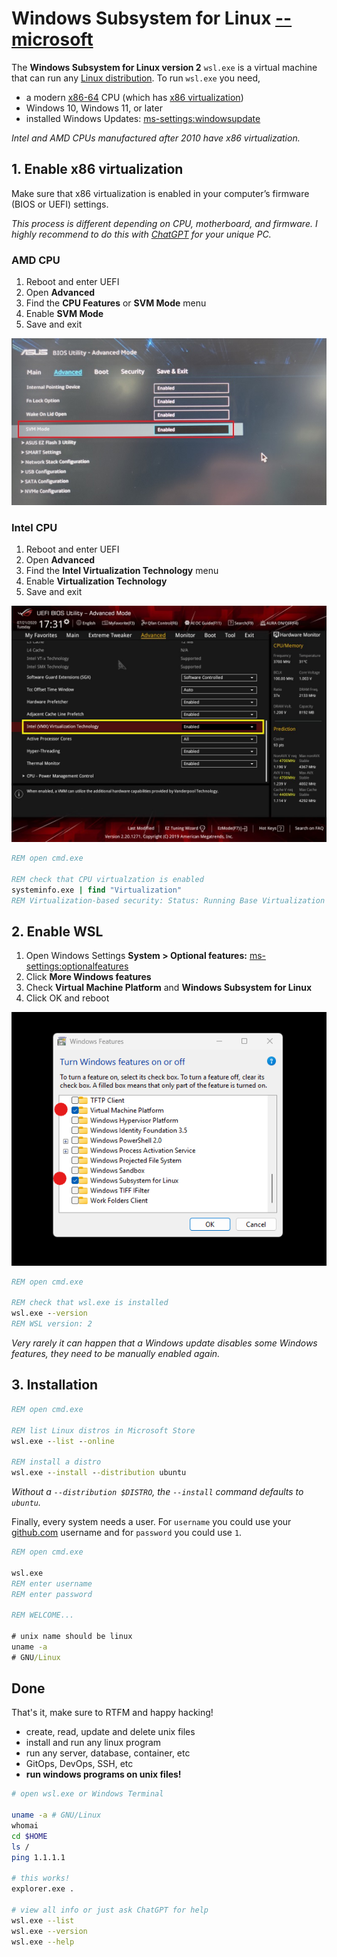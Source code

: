 # Windows Subsystem for Linux [--microsoft](https://learn.microsoft.com/windows/wsl/)

The **Windows Subsystem for Linux version 2** `wsl.exe` is a virtual machine that can run any [Linux distribution](https://en.wikipedia.org/wiki/List_of_Linux_distributions). To run `wsl.exe` you need,

- a modern [x86-64](https://en.wikipedia.org/wiki/X86-64) CPU (which has [x86 virtualization](https://en.wikipedia.org/wiki/X86_virtualization))
- Windows 10, Windows 11, or later
- installed Windows Updates: [ms-settings:windowsupdate](ms-settings:windowsupdate)

_Intel and AMD CPUs manufactured after 2010 have x86 virtualization._

## 1. Enable x86 virtualization

Make sure that x86 virtualization is enabled in your computer’s firmware (BIOS or UEFI) settings.

_This process is different depending on CPU, motherboard, and firmware. I highly recommend to do this with [ChatGPT](https://chatgpt.com/) for your unique PC._

### AMD CPU

1. Reboot and enter UEFI
2. Open **Advanced**
3. Find the **CPU Features** or **SVM Mode** menu
4. Enable **SVM Mode**
5. Save and exit

![Enable Virtualzation for AMD on Asus](virtualization-uefi-asus-amd.png)

### Intel CPU

1. Reboot and enter UEFI
2. Open **Advanced**
3. Find the **Intel Virtualization Technology** menu
4. Enable **Virtualization Technology**
5. Save and exit

![Enable Virtualzation for Intel on Asus](virtualization-uefi-asus-intel.png)

```bat
REM open cmd.exe

REM check that CPU virtualzation is enabled
systeminfo.exe | find "Virtualization"
REM Virtualization-based security: Status: Running Base Virtualization Support
```

## 2. Enable WSL

1. Open Windows Settings **System > Optional features:** [ms-settings:optionalfeatures](ms-settings:optionalfeatures)
3. Click **More Windows features**
2. Check **Virtual Machine Platform** and **Windows Subsystem for Linux**
3. Click OK and reboot

![Enable Windows Optional features](./optional-features.png)

```bat
REM open cmd.exe

REM check that wsl.exe is installed
wsl.exe --version
REM WSL version: 2
```

_Very rarely it can happen that a Windows update disables some Windows features, they need to be manually enabled again._

## 3. Installation

```bat
REM open cmd.exe

REM list Linux distros in Microsoft Store
wsl.exe --list --online

REM install a distro
wsl.exe --install --distribution ubuntu
```

_Without a `--distribution $DISTRO`, the `--install` command defaults to `ubuntu`._

Finally, every system needs a user. For `username` you could use your [github.com](https://github.com) username and for `password` you could use `1`.

```bat
REM open cmd.exe

wsl.exe
REM enter username
REM enter password

REM WELCOME...

# unix name should be linux
uname -a
# GNU/Linux
```

## Done

That's it, make sure to RTFM and happy hacking!

- create, read, update and delete unix files
- install and run any linux program
- run any server, database, container, etc
- GitOps, DevOps, SSH, etc
- **run windows programs on unix files!**

```bash
# open wsl.exe or Windows Terminal

uname -a # GNU/Linux
whomai
cd $HOME
ls /
ping 1.1.1.1

# this works!
explorer.exe .

# view all info or just ask ChatGPT for help
wsl.exe --list
wsl.exe --version
wsl.exe --help
```

